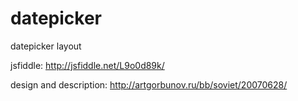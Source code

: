# datepicker
datepicker layout

jsfiddle: http://jsfiddle.net/L9o0d89k/

design and description: http://artgorbunov.ru/bb/soviet/20070628/

